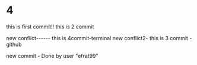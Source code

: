 # 4
this is first commit!!
this is 2 commit

new conflict------ this is 4commit-terminal
new conflict2- this is 3 commit -github

new commit - Done by user "efrat99"
